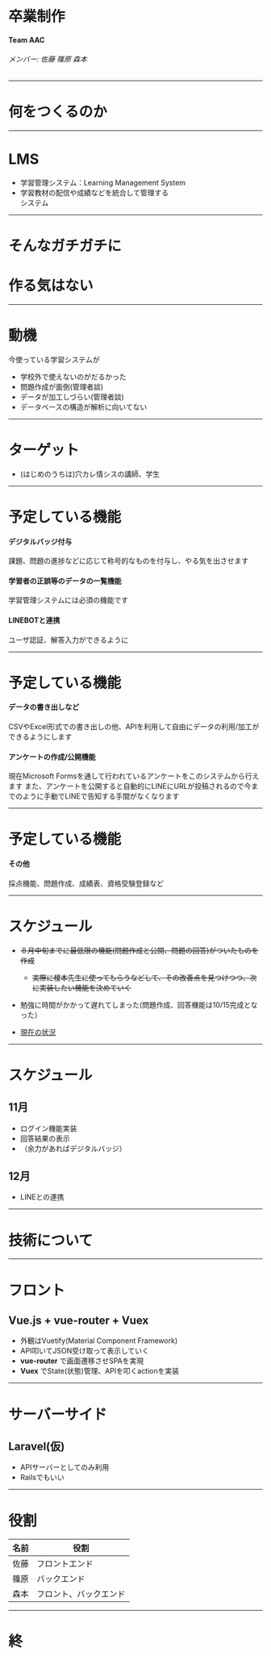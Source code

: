 <!-- $theme: gaia -->
<!-- *template: invert -->
# 卒業制作

#### Team AAC

###### メンバー: 佐藤 篠原 森本

---
<!-- page_number: true -->

# 何をつくるのか

---

# LMS
- 学習管理システム：Learning Management System
- 学習教材の配信や成績などを統合して管理する<br>システム

---

# そんなガチガチに
# 作る気はない

---

# 動機
今使っている学習システムが
- 学校外で使えないのがだるかった
- 問題作成が面倒(管理者談)
- データが加工しづらい(管理者談)
- データベースの構造が解析に向いてない

---

# ターゲット
- (はじめのうちは)穴カレ情シスの講師、学生

---

# 予定している機能

<!-- 

実際にユーザーになるであろう榎本先生にヒアリングし、実装するであろう機能をリストアップしました。
この中から、徐々に実装していくつもりです。

-->

#### デジタルバッジ付与

課題、問題の進捗などに応じて称号的なものを付与し、やる気を出させます

#### 学習者の正誤等のデータの一覧機能

学習管理システムには必須の機能です

#### LINEBOTと連携

ユーザ認証、解答入力ができるように

---

# 予定している機能

#### データの書き出しなど

CSVやExcel形式での書き出しの他、APIを利用して自由にデータの利用/加工ができるようにします

#### アンケートの作成/公開機能

現在Microsoft Formsを通して行われているアンケートをこのシステムから行えます
また、アンケートを公開すると自動的にLINEにURLが投稿されるので今までのように手動でLINEで告知する手間がなくなります

---

# 予定している機能

#### その他
採点機能、問題作成、成績表、資格受験登録など


---

# スケジュール

- ~~８月中旬までに最低限の機能(問題作成と公開、問題の回答)がついたものを作成~~
	- ~~実際に榎本先生に使ってもらうなどして、その改善点を見つけつつ、次に実装したい機能を決めていく~~

- 勉強に時間がかかって遅れてしまった(問題作成、回答機能は10/15完成となった）
- [現在の状況](http://localhost:8081)

---

# スケジュール

## 11月
- ログイン機能実装
- 回答結果の表示
- （余力があればデジタルバッジ）

## 12月
- LINEとの連携

---
<!-- *template: invert -->
# 技術について

---

# フロント
## Vue.js + vue-router + Vuex
- 外観はVuetify(Material Component Framework)
- API叩いてJSON受け取って表示していく
- **vue-router** で画面遷移させSPAを実現
- **Vuex** でState(状態)管理、APIを叩くactionを実装

---

# サーバーサイド
## Laravel(仮)
- APIサーバーとしてのみ利用
- Railsでもいい

---

# 役割

|名前|役割|
|---|---|
|佐藤|フロントエンド|
|篠原|バックエンド|
|森本|フロント、バックエンド|

---
<!-- page_number: false -->
<!-- *template: invert -->


# 終
